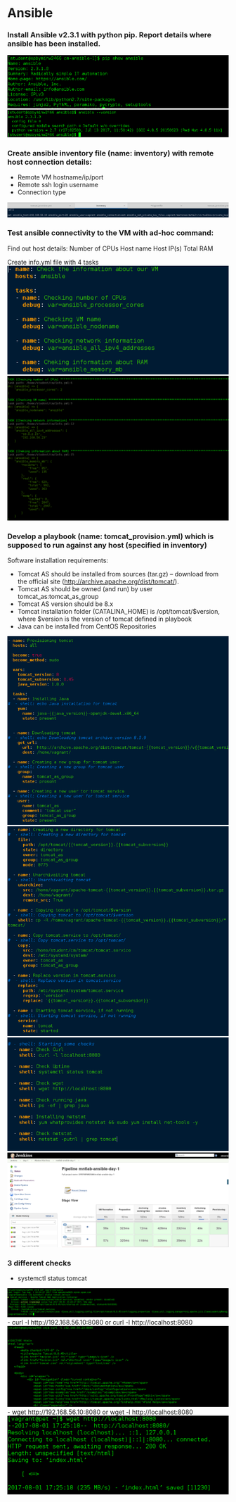 # Ansible 


### Install Ansible v2.3.1 with python pip. Report details where ansible has been installed.
<img src="/pictures/8.png">
<img src="/pictures/9.png">


### Create ansible inventory file (name: inventory) with remote host connection details:

- Remote VM hostname/ip/port
- Remote ssh login username
- Connection type

<img src="/pictures/1.png">

### Test ansible connectivity to the VM with ad-hoc command: 

Find out host details:
Number of CPUs
Host name
Host IP(s)
Total RAM

Create info.yml file with 4 tasks 
<img src="/pictures/2.png">
<img src="/pictures/3.png">



### Develop a playbook (name: tomcat_provision.yml) which is supposed to run against any host (specified in inventory)

Software installation requirements:
- Tomcat AS should be installed from sources (tar.gz) – download from the official site (http://archive.apache.org/dist/tomcat/).
- Tomcat AS should be owned (and run) by user tomcat_as:tomcat_as_group
- Tomcat AS version should be 8.x
- Tomcat installation folder (CATALINA_HOME) is /opt/tomcat/$version, where $version is the version of tomcat defined in playbook
- Java can be installed from CentOS Repositories

<img src="/pictures/5.png">
<img src="/pictures/6.png">
<img src="/pictures/7.png">
<img src="/pictures/4.png">



### 3 different checks

- systemctl status tomcat
<img src="/pictures/10.png">
- curl -l http://192.168.56.10:8080 or curl -l http://localhost:8080
<img src="/pictures/11.png">
- wget http://192.168.56.10:8080 or wget -l http://localhost:8080
<img src="/pictures/12.png">

